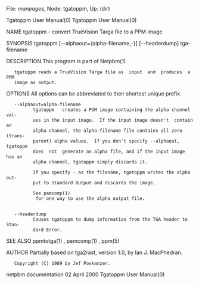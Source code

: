 File: *manpages*,  Node: tgatoppm,  Up: (dir)

Tgatoppm User Manual(0)                                Tgatoppm User Manual(0)



NAME
       tgatoppm - convert TrueVision Targa file to a PPM image


SYNOPSIS
       tgatoppm       [--alphaout={alpha-filename,-}]      [--headerdump] tga-
       filename


DESCRIPTION
       This program is part of Netpbm(1)

       tgatoppm reads a TrueVision Targa file as  input  and  produces  a  PPM
       image as output.


OPTIONS
       All options can be abbreviated to their shortest unique prefix.




       --alphaout=alpha-filename
              tgatoppm   creates a PGM image containing the alpha channel val-
              ues in the input image.  If the input image doesn't  contain  an
              alpha channel, the alpha-filename file contains all zero (trans-
              parent) alpha values.  If you don't specify --alphaout, tgatoppm
              does  not  generate an alpha file, and if the input image has an
              alpha channel, tgatoppm simply discards it.

              If you specify - as the filename, tgatoppm writes the alpha out-
              put to Standard Output and discards the image.

              See pamcomp(1)
               for one way to use the alpha output file.


       --headerdump
              Causes tgatoppm to dump information from the TGA header to Stan-
              dard Error.




SEE ALSO
       ppmtotga(1) , pamcomp(1) , ppm(5)



AUTHOR
       Partially based on tga2rast, version 1.0, by Ian J. MacPhedran.

       Copyright (C) 1989 by Jef Poskanzer.



netpbm documentation             02 April 2000         Tgatoppm User Manual(0)
